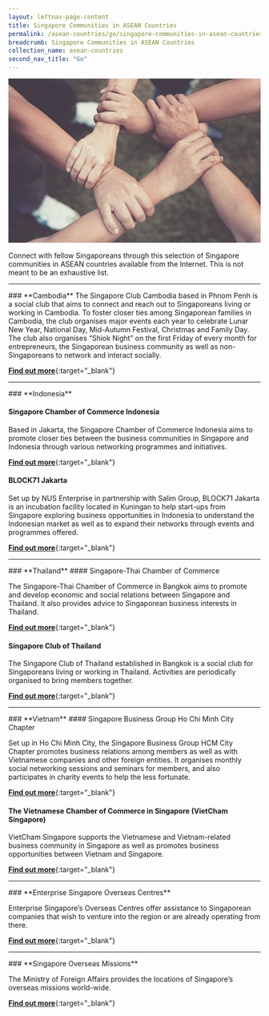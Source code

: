 ```yaml
---
layout: leftnav-page-content
title: Singapore Communities in ASEAN Countries
permalink: /asean-countries/go/singapore-communities-in-asean-countries/
breadcrumb: Singapore Communities in ASEAN Countries
collection_name: asean-countries
second_nav_title: "Go"
---
```


![banner-singapore-communities-in-asean-countries](\images\shared\sg-communities-new.jpg)

Connect with fellow Singaporeans through this selection of Singapore communities in ASEAN countries available from the Internet. This is not meant to be an exhaustive list.

<hr/>
### **Cambodia**
The Singapore Club Cambodia based in Phnom Penh is a social club that aims to connect and reach out to Singaporeans living or working in Cambodia. To foster closer ties among Singaporean families in Cambodia, the club organises major events each year to celebrate Lunar New Year, National Day, Mid-Autumn Festival, Christmas and Family Day. The club also organises “Shiok Night” on the first Friday of every month for entrepreneurs, the Singaporean business community as well as non-Singaporeans to network and interact socially.

[**Find out more**](http://www.singaporeclubcambodia.com/){:target="_blank"}

<hr/>
### **Indonesia**

#### Singapore Chamber of Commerce Indonesia

Based in Jakarta, the Singapore Chamber of Commerce Indonesia aims to promote closer ties between the business communities in Singapore and Indonesia through various networking programmes and initiatives.

[**Find out more**](http://singchamindonesia.com/){:target="_blank"}

#### BLOCK71 Jakarta
Set up by NUS Enterprise in partnership with Salim Group, BLOCK71 Jakarta is an incubation facility located in Kuningan to help start-ups from Singapore exploring business opportunities in Indonesia to understand the Indonesian market as well as to expand their networks through events and programmes offered.

[**Find out more**](http://jakarta.block71.co){:target="_blank"}

<hr/>
### **Thailand**
#### Singapore-Thai Chamber of Commerce

The Singapore-Thai Chamber of Commerce in Bangkok aims to promote and develop economic and social relations between Singapore and Thailand. It also provides advice to Singaporean business interests in Thailand.

[**Find out more**](http://www.singaporethaicc.or.th/){:target="_blank"}

#### Singapore Club of Thailand

The Singapore Club of Thailand established in Bangkok is a social club for Singaporeans living or working in Thailand. Activities are periodically organised to bring members together.

[**Find out more**](http://www.singaporeclubthailand.org/){:target="_blank"}

<hr/>
### **Vietnam**
#### Singapore Business Group Ho Chi Minh City Chapter

Set up in Ho Chi Minh City, the Singapore Business Group HCM City Chapter promotes business relations among members as well as with Vietnamese companies and other foreign entities. It organises monthly social networking sessions and seminars for members, and also participates in charity events to help the less fortunate.

[**Find out more**](http://www.sbghcm.org){:target="_blank"}

#### The Vietnamese Chamber of Commerce in Singapore (VietCham Singapore)

VietCham Singapore supports the Vietnamese and Vietnam-related business community in Singapore as well as promotes business opportunities between Vietnam and Singapore.

[**Find out more**](https://www.vietchamsg.org){:target="_blank"}

<hr/>
### **Enterprise Singapore Overseas Centres**

Enterprise Singapore’s Overseas Centres offer assistance to Singaporean companies that wish to venture into the region or are already operating from there.

[**Find out more**](https://www.enterprisesg.gov.sg/contact/overseas-centres){:target="_blank"}

<hr/>
### **Singapore Overseas Missions**

The Ministry of Foreign Affairs provides the locations of Singapore’s overseas missions world-wide.

[**Find out more**](https://www.mfa.gov.sg/Overseas-Missions){:target="_blank"}